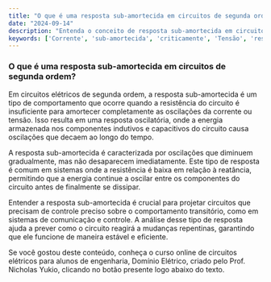 ```yaml
---
title: "O que é uma resposta sub-amortecida em circuitos de segunda ordem?"
date: "2024-09-14"
description: "Entenda o conceito de resposta sub-amortecida em circuitos de segunda ordem e sua importância na análise de sistemas elétricos."
keywords: ['Corrente', 'sub-amortecida', 'criticamente', 'Tensão', 'resposta', 'constante', 'tipo']
---
```


### O que é uma resposta sub-amortecida em circuitos de segunda ordem?

Em circuitos elétricos de segunda ordem, a resposta sub-amortecida é um tipo de comportamento que ocorre quando a resistência do circuito é insuficiente para amortecer completamente as oscilações da corrente ou tensão. Isso resulta em uma resposta oscilatória, onde a energia armazenada nos componentes indutivos e capacitivos do circuito causa oscilações que decaem ao longo do tempo. 

A resposta sub-amortecida é caracterizada por oscilações que diminuem gradualmente, mas não desaparecem imediatamente. Este tipo de resposta é comum em sistemas onde a resistência é baixa em relação à reatância, permitindo que a energia continue a oscilar entre os componentes do circuito antes de finalmente se dissipar. 

Entender a resposta sub-amortecida é crucial para projetar circuitos que precisam de controle preciso sobre o comportamento transitório, como em sistemas de comunicação e controle. A análise desse tipo de resposta ajuda a prever como o circuito reagirá a mudanças repentinas, garantindo que ele funcione de maneira estável e eficiente.

Se você gostou deste conteúdo, conheça o curso online de circuitos elétricos para alunos de engenharia, Domínio Elétrico, criado pelo Prof. Nicholas Yukio, clicando no botão presente logo abaixo do texto.